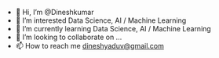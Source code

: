 - 👋 Hi, I’m @Dineshkumar
- 👀 I’m interested Data Science, AI / Machine Learning 
- 🌱 I’m currently learning Data Science, AI / Machine Learning
- 💞️ I’m looking to collaborate on ...
- 📫 How to reach me dineshyaduv@gmail.com

<!---
dineshyaduv/dineshyaduv is a ✨ special ✨ repository because its `README.md` (this file) appears on your GitHub profile.
You can click the Preview link to take a look at your changes.
--->
